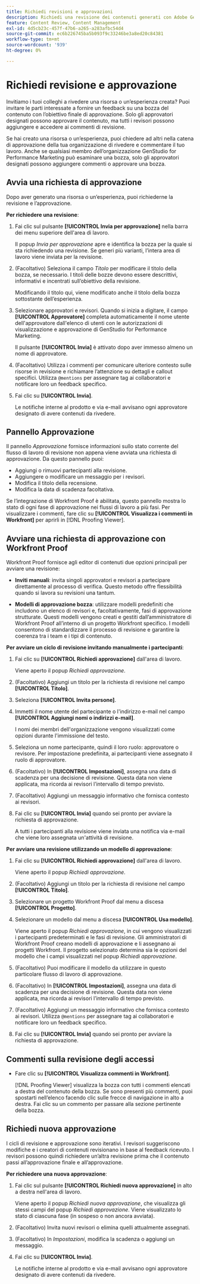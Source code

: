 ```yaml
---
title: Richiedi revisioni e approvazioni
description: Richiedi una revisione dei contenuti generati con Adobe GenStudio for Performance Marketing.
feature: Content Review, Content Management
exl-id: 4d5cb23c-457f-47b6-a265-a283afbc54d4
source-git-commit: ec6b226745ba5b093f9c33246be3a8ed20c84381
workflow-type: tm+mt
source-wordcount: '939'
ht-degree: 0%

---
```


# Richiedi revisione e approvazione

Invitiamo i tuoi colleghi a rivedere una risorsa o un’esperienza creata? Puoi invitare le parti interessate a fornire un feedback su una bozza del contenuto con l’obiettivo finale di approvazione. Solo gli approvatori designati possono approvare il contenuto, ma tutti i revisori possono aggiungere e accedere ai commenti di revisione.

Se hai creato una risorsa o un’esperienza, puoi chiedere ad altri nella catena di approvazione della tua organizzazione di rivedere e commentare il tuo lavoro. Anche se qualsiasi membro dell’organizzazione GenStudio for Performance Marketing può esaminare una bozza, solo gli approvatori designati possono aggiungere commenti o approvare una bozza.

## Avvia una richiesta di approvazione

Dopo aver generato una risorsa o un’esperienza, puoi richiederne la revisione e l’approvazione.

**Per richiedere una revisione**:

1. Fai clic sul pulsante **[!UICONTROL Invia per approvazione]** nella barra dei menu superiore dell&#39;area di lavoro.

   Il popup _Invia per approvazione_ apre e identifica la bozza per la quale si sta richiedendo una revisione. Se generi più varianti, l’intera area di lavoro viene inviata per la revisione.

1. (Facoltativo) Seleziona il campo _Titolo_ per modificare il titolo della bozza, se necessario. I titoli delle bozze devono essere descrittivi, informativi e incentrati sull’obiettivo della revisione.

   Modificando il titolo qui, viene modificato anche il titolo della bozza sottostante dell’esperienza.

1. Selezionare approvatori e revisori. Quando si inizia a digitare, il campo **[!UICONTROL Approvatore]** completa automaticamente il nome utente dell&#39;approvatore dall&#39;elenco di utenti con le autorizzazioni di visualizzazione e approvazione di GenStudio for Performance Marketing.

   Il pulsante **[!UICONTROL Invia]** è attivato dopo aver immesso almeno un nome di approvatore.

1. (Facoltativo) Utilizza i commenti per comunicare ulteriore contesto sulle risorse in revisione e richiamare l’attenzione su dettagli e callout specifici. Utilizza `@mentions` per assegnare tag ai collaboratori e notificare loro un feedback specifico.

1. Fai clic su **[!UICONTROL Invia]**.

   Le notifiche interne al prodotto e via e-mail avvisano ogni approvatore designato di avere contenuti da rivedere.

## Pannello Approvazione

Il pannello _Approvazione_ fornisce informazioni sullo stato corrente del flusso di lavoro di revisione non appena viene avviata una richiesta di approvazione. Da questo pannello puoi:

* Aggiungi o rimuovi partecipanti alla revisione.
* Aggiungere o modificare un messaggio per i revisori.
* Modifica il titolo della recensione.
* Modifica la data di scadenza facoltativa.

Se l’integrazione di Workfront Proof è abilitata, questo pannello mostra lo stato di ogni fase di approvazione nei flussi di lavoro a più fasi. Per visualizzare i commenti, fare clic su **[!UICONTROL Visualizza i commenti in Workfront]** per aprirli in [!DNL Proofing Viewer].

## Avviare una richiesta di approvazione con Workfront Proof

Workfront Proof fornisce agli editor di contenuti due opzioni principali per avviare una revisione:

* **Inviti manuali**: invita singoli approvatori e revisori a partecipare direttamente al processo di verifica. Questo metodo offre flessibilità quando si lavora su revisioni una tantum.

* **Modelli di approvazione bozza**: utilizzare modelli predefiniti che includono un elenco di revisori e, facoltativamente, fasi di approvazione strutturate. Questi modelli vengono creati e gestiti dall’amministratore di Workfront Proof all’interno di un progetto Workfront specifico. I modelli consentono di standardizzare il processo di revisione e garantire la coerenza tra i team e i tipi di contenuto.

**Per avviare un ciclo di revisione invitando manualmente i partecipanti**:

1. Fai clic su **[!UICONTROL Richiedi approvazione]** dall&#39;area di lavoro.

   Viene aperto il popup _Richiedi approvazione_.

1. (Facoltativo) Aggiungi un titolo per la richiesta di revisione nel campo **[!UICONTROL Titolo]**.

1. Seleziona **[!UICONTROL Invita persone]**.

1. Immetti il nome utente del partecipante o l&#39;indirizzo e-mail nel campo **[!UICONTROL Aggiungi nomi o indirizzi e-mail]**.

   I nomi dei membri dell&#39;organizzazione vengono visualizzati come opzioni durante l&#39;immissione del testo.

1. Seleziona un nome partecipante, quindi il loro ruolo: approvatore o revisore. Per impostazione predefinita, ai partecipanti viene assegnato il ruolo di approvatore.

1. (Facoltativo) In **[!UICONTROL Impostazioni]**, assegna una data di scadenza per una decisione di revisione. Questa data non viene applicata, ma ricorda ai revisori l’intervallo di tempo previsto.

1. (Facoltativo) Aggiungi un messaggio informativo che fornisca contesto ai revisori.

1. Fai clic su **[!UICONTROL Invia]** quando sei pronto per avviare la richiesta di approvazione.

   A tutti i partecipanti alla revisione viene inviata una notifica via e-mail che viene loro assegnata un&#39;attività di revisione.

**Per avviare una revisione utilizzando un modello di approvazione**:

1. Fai clic su **[!UICONTROL Richiedi approvazione]** dall&#39;area di lavoro.

   Viene aperto il popup _Richiedi approvazione_.

1. (Facoltativo) Aggiungi un titolo per la richiesta di revisione nel campo **[!UICONTROL Titolo]**.

1. Selezionare un progetto Workfront Proof dal menu a discesa **[!UICONTROL Progetto]**.

1. Selezionare un modello dal menu a discesa **[!UICONTROL Usa modello]**.

   Viene aperto il popup _Richiedi approvazione_, in cui vengono visualizzati i partecipanti predeterminati e le fasi di revisione. Gli amministratori di Workfront Proof creano modelli di approvazione e li assegnano ai progetti Workfront. Il progetto selezionato determina sia le opzioni del modello che i campi visualizzati nel popup _Richiedi approvazione_.

1. (Facoltativo) Puoi modificare il modello da utilizzare in questo particolare flusso di lavoro di approvazione.

1. (Facoltativo) In **[!UICONTROL Impostazioni]**, assegna una data di scadenza per una decisione di revisione. Questa data non viene applicata, ma ricorda ai revisori l’intervallo di tempo previsto.

1. (Facoltativo) Aggiungi un messaggio informativo che fornisca contesto ai revisori. Utilizza `@mentions` per assegnare tag ai collaboratori e notificare loro un feedback specifico.

1. Fai clic su **[!UICONTROL Invia]** quando sei pronto per avviare la richiesta di approvazione.

## Commenti sulla revisione degli accessi

* Fare clic su **[!UICONTROL Visualizza commenti in Workfront]**.

  [!DNL Proofing Viewer] visualizza la bozza con tutti i commenti elencati a destra del contenuto della bozza. Se sono presenti più commenti, puoi spostarti nell’elenco facendo clic sulle frecce di navigazione in alto a destra. Fai clic su un commento per passare alla sezione pertinente della bozza.

## Richiedi nuova approvazione

I cicli di revisione e approvazione sono iterativi. I revisori suggeriscono modifiche e i creatori di contenuti revisionano in base al feedback ricevuto. I revisori possono quindi richiedere un’altra revisione prima che il contenuto passi all’approvazione finale e all’approvazione.

**Per richiedere una nuova approvazione**:

1. Fai clic sul pulsante **[!UICONTROL Richiedi nuova approvazione]** in alto a destra nell&#39;area di lavoro.

   Viene aperto il popup _Richiedi nuova approvazione_, che visualizza gli stessi campi del popup _Richiedi approvazione_. Viene visualizzato lo stato di ciascuna fase (in sospeso o non ancora avviata).

1. (Facoltativo) Invita nuovi revisori o elimina quelli attualmente assegnati.

1. (Facoltativo) In _Impostazioni_, modifica la scadenza o aggiungi un messaggio.

1. Fai clic su **[!UICONTROL Invia]**.

   Le notifiche interne al prodotto e via e-mail avvisano ogni approvatore designato di avere contenuti da rivedere.
